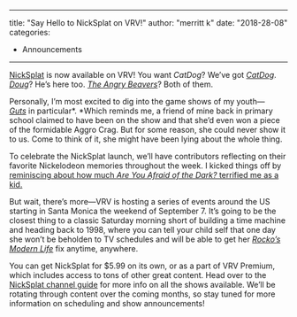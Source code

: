 
---
title: "Say Hello to NickSplat on VRV!"
author: "merritt k"
date: "2018-28-08"
categories:
- Announcements
---

[NickSplat](https://vrv.co/nicksplat) is now available on VRV! You want *CatDog*? We&#8217;ve got [*CatDog*](https://vrv.co/series/GYP5574VY/CatDog). [*Doug*](https://vrv.co/series/GYJ0QG786/Doug)? He&#8217;s here too. [*The Angry Beavers*](https://vrv.co/series/GY24PDPMR/The-Angry-Beavers)? Both of them.

Personally, I&#8217;m most excited to dig into the game shows of my youth—*[Guts](https://vrv.co/series/GYDKK98D6/Guts)* in particular*. *Which reminds me, a friend of mine back in primary school claimed to have been on the show and that she&#8217;d even won a piece of the formidable Aggro Crag. But for some reason, she could never show it to us. Come to think of it, she might have been lying about the whole thing.

To celebrate the NickSplat launch, we&#8217;ll have contributors reflecting on their favorite Nickelodeon memories throughout the week. I kicked things off by [reminiscing about how much *Are You Afraid of the Dark?* terrified me as a kid.](https://vrvblog.co/merrittk/2611/yes-i-am-afraid-of-the-dark-thanks-for-asking/)

But wait, there&#8217;s more—VRV is hosting a series of events around the US starting in Santa Monica the weekend of September 7. It&#8217;s going to be the closest thing to a classic Saturday morning short of building a time machine and heading back to 1998, where you can tell your child self that one day she won&#8217;t be beholden to TV schedules and will be able to get her [*Rocko&#8217;s Modern Life*](https://vrv.co/series/GYW4EQE06/Rockos-Modern-Life) fix anytime, anywhere.

You can get NickSplat for $5.99 on its own, or as a part of VRV Premium, which includes access to tons of other great content. Head over to the [NickSplat channel guide](https://vrv.co/nicksplatguide/index.html) for more info on all the shows available. We&#8217;ll be rotating through content over the coming months, so stay tuned for more information on scheduling and show announcements!

